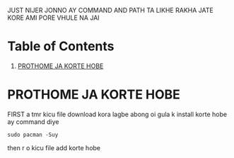 JUST NIJER JONNO AY COMMAND AND PATH TA LIKHE RAKHA JATE KORE AMI PORE VHULE NA JAI
# Table of Contents

1.  [PROTHOME JA KORTE HOBE](#orgaa816b9)

<a id="orgaa816b9"></a>

# PROTHOME JA KORTE HOBE

FIRST  a tmr kicu file download kora lagbe abong oi gula k install korte hobe ay command diye 

    sudo pacman -Suy

then r o kicu file add korte hobe


